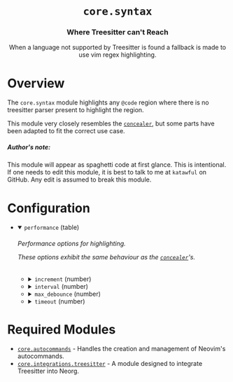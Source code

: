 <div align="center">

# `core.syntax`

### Where Treesitter can't Reach

When a language not supported by Treesitter is found a fallback is made to use vim regex highlighting.



</div>

# Overview

The `core.syntax` module highlights any `@code` region where there is no treesitter parser present
to highlight the region.

This module very closely resembles the [`concealer`](https://github.com/nvim-neorg/neorg/wiki/Concealer), but some parts have been
adapted to fit the correct use case.

##### Author's note:

This module will appear as spaghetti code at first glance. This is intentional.
If one needs to edit this module, it is best to talk to me at `katawful` on GitHub.
Any edit is assumed to break this module.

# Configuration

* <details open>
  
  <summary><code>performance</code> (table)</summary>
  
  <h6>
  
  <div>
  
  Performance options for highlighting.
  
  These options exhibit the same behaviour as the [`concealer`](https://github.com/nvim-neorg/neorg/wiki/Concealer)'s.
  
  </div>
  
  </h6>
  
  
  * <details>
    
    <summary><code>increment</code> (number)</summary>
    
    <h6>
    
    <div>
    
    How many lines each "chunk" of a file should take up.
    
    When the size of the buffer is greater than this value,
    the buffer is then broken up into equal chunks and operations
    are done individually on those chunks.
    
    </div>
    
    </h6>
    
    ```lua
    1250
    ```
    
    </details>
  * <details>
    
    <summary><code>interval</code> (number)</summary>
    
    <h6>
    
    <div>
    
    How long the syntax module should wait before starting to conceal
    a new chunk.
    
    </div>
    
    </h6>
    
    ```lua
    500
    ```
    
    </details>
  * <details>
    
    <summary><code>max_debounce</code> (number)</summary>
    
    <h6>
    
    <div>
    
    The maximum amount of recalculations that take place at a single time.
    More operations than this count will be dropped.
    
    Especially useful when e.g. holding down `x` in a buffer, forcing
    hundreds of recalculations at a time.
    
    </div>
    
    </h6>
    
    ```lua
    5
    ```
    
    </details>
  * <details>
    
    <summary><code>timeout</code> (number)</summary>
    
    <h6>
    
    <div>
    
    How long the syntax module should wait before starting to conceal
    the buffer.
    
    </div>
    
    </h6>
    
    ```lua
    0
    ```
    
    </details>
  
  
  </details>


# Required Modules

- [`core.autocommands`](https://github.com/nvim-neorg/neorg/wiki/Autocommands) - Handles the creation and management of Neovim's autocommands.
- [`core.integrations.treesitter`](https://github.com/nvim-neorg/neorg/wiki/Treesitter-Integration) - A module designed to integrate Treesitter into Neorg.

